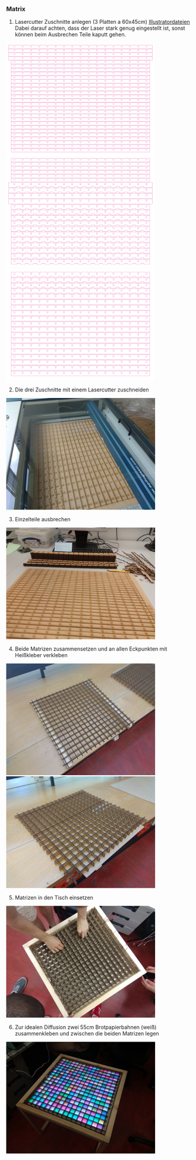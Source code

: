 ### Matrix
1. Lasercutter Zuschnitte anlegen (3 Platten a 60x45cm)
[Illustratordateien](https://github.com/cbm-instructions/bits-please/blob/master/Matrix/Zuschnitt_Matrix.zip)
Dabei darauf achten, dass der Laser stark genug eingestellt ist, sonst können beim Ausbrechen Teile kaputt gehen.

<img src="Zuschnitt_1.jpg" height="300">

<img src="Zuschnitt_2.jpg" height="300">

<img src="Zuschnitt_3.jpg" height="300">

2. Die drei Zuschnitte mit einem Lasercutter zuschneiden

<img src="Lasercutter.jpg" height="300">

3. Einzelteile ausbrechen

<img src="Einzelteile.jpg" height="300">

4. Beide Matrizen zusammensetzen und an allen Eckpunkten mit Heißkleber verkleben

<img src="Matrix_1.jpg" height="300">

<img src="Matrix_2.jpg" height="300">

5. Matrizen in den Tisch einsetzen

<img src="Matrizen_einsetzen.jpg" height="300">

6. Zur idealen Diffusion zwei 55cm Brotpapierbahnen (weiß) zusammenkleben und zwischen die beiden Matrizen legen

<img src="Diffusion.jpg" height="300">
